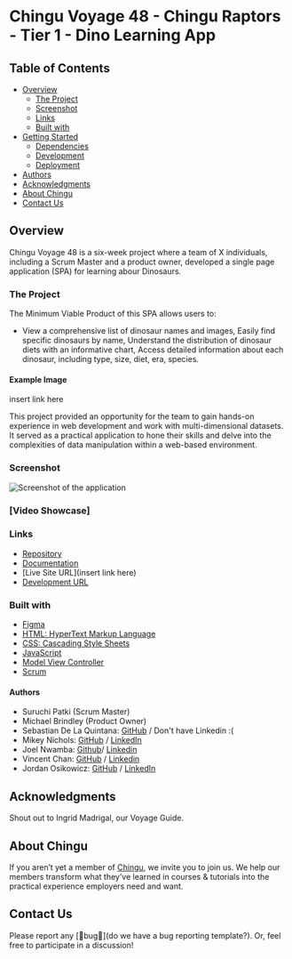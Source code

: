 # Chingu Voyage 48 - Chingu Raptors - Tier 1 - Dino Learning App

## Table of Contents

- [Overview]()
  - [The Project](#overview)
  - [Screenshot](#the-project)
  - [Links](#screenshot)
  - [Built with](#links)
- [Getting Started](#built-with)
  - [Dependencies](#getting-started)
  - [Development](#dependencies)
  - [Deployment](#development)
- [Authors](#authors)
- [Acknowledgments](#acknowledgements)
- [About Chingu](#about-chingu)
- [Contact Us]()


## Overview

Chingu Voyage 48 is a six-week project where a team of X individuals, including a Scrum Master and a product owner, developed a single page application (SPA) for learning abour Dinosaurs.

### The Project

The Minimum Viable Product of this SPA allows users to: 
- View a comprehensive list of dinosaur names and images, Easily find specific dinosaurs by name, Understand the distribution of dinosaur diets with an informative chart, Access detailed information about each dinosaur, including type, size, diet, era, species.

#### Example Image

insert link here

This project provided an opportunity for the team to gain hands-on experience in web development and work with multi-dimensional datasets. It served as a practical application to hone their skills and delve into the complexities of data manipulation within a web-based environment.

### Screenshot

![Screenshot of the application](./assets/screenshot.png)

### [Video Showcase]

### Links

- [Repository](https://github.com/chingu-voyages/v48-tier1-team-04/)
- [Documentation](https://github.com/chingu-voyages/v48-tier1-team-04/tree/development/docs)
- [Live Site URL](insert link here)
- [Development URL](https://chingu-raptors.netlify.app/)

### Built with

- [Figma]()
- [HTML: HyperText Markup Language](https://developer.mozilla.org/en-US/docs/Web/HTML)
- [CSS: Cascading Style Sheets](https://developer.mozilla.org/en-US/docs/Web/CSS)
- [JavaScript](https://developer.mozilla.org/en-US/docs/Web/javascript)
- [Model View Controller](https://developer.mozilla.org/en-US/docs/Glossary/MVC)
- [Scrum](https://www.scrumalliance.org/about-scrum)


#### Authors

- Suruchi Patki (Scrum Master)
- Michael Brindley (Product Owner)
- Sebastian De La Quintana: [GitHub](https://github.com/sebastiandlq) / Don't have Linkedin :(
- Mikey Nichols: [GitHub](https://github.com/mnichols08) / [LinkedIn](https://linkedin.com/in/mnix-dev)
- Joel Nwamba: [Github](https://github.com/joel-elyon-nwamba)/ [Linkedin](https://www.linkedin.com/in/joel-nwamba/)
- Vincent Chan: [GitHub](https://github.com/vinccodes) / [Linkedin](https://www.linkedin.com/in/vincentdychan/)
- Jordan Osikowicz: [GitHub](https://github.com/JOSIK95) / [LinkedIn](https://www.linkedin.com/in/jordan-osikowicz-developer/) 

## Acknowledgments

Shout out to Ingrid Madrigal, our Voyage Guide.

## About Chingu

If you aren’t yet a member of [Chingu](https://chingu.io), we invite you to join us. We help our members transform what they’ve learned in courses & tutorials into the practical experience employers need and want.

## Contact Us

Please report any [🐛bug🐛](do we have a bug reporting template?). Or, feel free to participate in a discussion!

